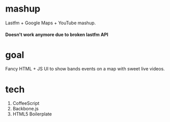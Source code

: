 mashup
======

Lastfm + Google Maps + YouTube mashup.
#### Doesn't work anymore due to broken lastfm API


goal
====
Fancy HTML + JS UI to show bands events on a map with sweet live videos.

tech
====
1. CoffeeScript
2. Backbone.js
3. HTML5 Boilerplate
